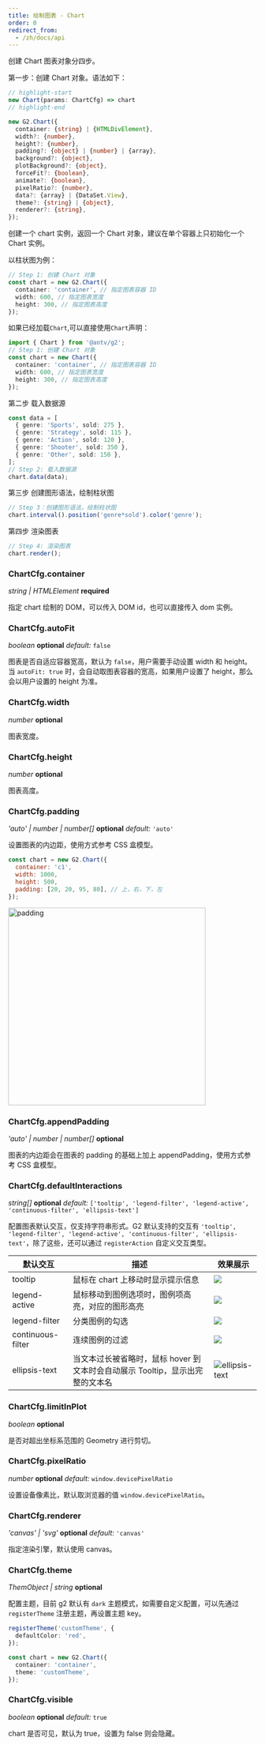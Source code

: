 ```yaml
---
title: 绘制图表 - Chart
order: 0
redirect_from:
  - /zh/docs/api
---
```


创建 Chart 图表对象分四步。

第一步：创建 Chart 对象。语法如下：

```ts
// highlight-start
new Chart(params: ChartCfg) => chart
// highlight-end

new G2.Chart({
  container: {string} | {HTMLDivElement},
  width?: {number},
  height?: {number},
  padding?: {object} | {number} | {array},
  background?: {object},
  plotBackground?: {object},
  forceFit?: {boolean},
  animate?: {boolean},
  pixelRatio?: {number},
  data?: {array} | {DataSet.View},
  theme?: {string} | {object},
  renderer?: {string},
});
```

创建一个 chart 实例，返回一个 Chart 对象，建议在单个容器上只初始化一个 Chart 实例。

以柱状图为例：

```ts
// Step 1: 创建 Chart 对象
const chart = new G2.Chart({
  container: 'container', // 指定图表容器 ID
  width: 600, // 指定图表宽度
  height: 300, // 指定图表高度
});
```

如果已经加载`Chart`,可以直接使用`Chart`声明：

```ts
import { Chart } from '@antv/g2';
// Step 1: 创建 Chart 对象
const chart = new Chart({
  container: 'container', // 指定图表容器 ID
  width: 600, // 指定图表宽度
  height: 300, // 指定图表高度
});
```

第二步 载入数据源

```ts
const data = [
  { genre: 'Sports', sold: 275 },
  { genre: 'Strategy', sold: 115 },
  { genre: 'Action', sold: 120 },
  { genre: 'Shooter', sold: 350 },
  { genre: 'Other', sold: 150 },
];
// Step 2: 载入数据源
chart.data(data);
```

第三步 创建图形语法，绘制柱状图

```ts
// Step 3：创建图形语法，绘制柱状图
chart.interval().position('genre*sold').color('genre');
```

第四步 渲染图表

```ts
// Step 4: 渲染图表
chart.render();
```

### ChartCfg.container

<description> _string | HTMLElement_ **required** </description>

指定 chart 绘制的 DOM，可以传入 DOM id，也可以直接传入 dom 实例。

### ChartCfg.autoFit

<description> _boolean_ **optional** _default:_ `false`</description>

图表是否自适应容器宽高，默认为 `false`，用户需要手动设置 width 和 height。当 `autoFit: true` 时，会自动取图表容器的宽高，如果用户设置了 height，那么会以用户设置的 height 为准。

### ChartCfg.width

<description> _number_ **optional** </description>

图表宽度。

### ChartCfg.height

<description>_number_ **optional** </description>

图表高度。

### ChartCfg.padding

<description> _'auto' | number | number[]_ **optional** _default:_ `'auto'`</description>

设置图表的内边距，使用方式参考 CSS 盒模型。

```js
const chart = new G2.Chart({
  container: 'c1',
  width: 1000,
  height: 500,
  padding: [20, 20, 95, 80], // 上，右，下，左
});
```

<img src='https://gw.alipayobjects.com/mdn/rms_2274c3/afts/img/A*pYwiQrdXGJ8AAAAAAAAAAABkARQnAQ' alt='padding' width='400'/>

### ChartCfg.appendPadding

<description> _'auto' | number | number[]_ **optional**</description>

图表的内边距会在图表的 padding 的基础上加上 appendPadding，使用方式参考 CSS 盒模型。

### ChartCfg.defaultInteractions

<description> _string[]_ **optional**
_default:_ `['tooltip', 'legend-filter', 'legend-active', 'continuous-filter', 'ellipsis-text']`</description>

配置图表默认交互，仅支持字符串形式。G2 默认支持的交互有 `'tooltip', 'legend-filter', 'legend-active', 'continuous-filter', 'ellipsis-text'`，除了这些，还可以通过 `registerAction` 自定义交互类型。

| 默认交互          | 描述                                                                          | 效果展示                                                                                                |
| ----------------- | ----------------------------------------------------------------------------- | ------------------------------------------------------------------------------------------------------- |
| tooltip           | 鼠标在 chart 上移动时显示提示信息                                             | <img src="https://gw.alipayobjects.com/mdn/rms_f5c722/afts/img/A*UMsFRZwIDvMAAAAAAAAAAABkARQnAQ">       |
| legend-active     | 鼠标移动到图例选项时，图例项高亮，对应的图形高亮                              | <img src="https://gw.alipayobjects.com/mdn/rms_f5c722/afts/img/A*fjkTR70h9YAAAAAAAAAAAABkARQnAQ">       |
| legend-filter     | 分类图例的勾选                                                                | <img src="https://gw.alipayobjects.com/mdn/rms_f5c722/afts/img/A*qKwJTbpJLyUAAAAAAAAAAABkARQnAQ">       |
| continuous-filter | 连续图例的过滤                                                                | <img src="https://gw.alipayobjects.com/mdn/rms_f5c722/afts/img/A*pe97RKJM_XAAAAAAAAAAAABkARQnAQ">       |
| ellipsis-text     | 当文本过长被省略时，鼠标 hover 到文本时会自动展示 Tooltip，显示出完整的文本名 | ![ellipsis-text](https://gw.alipayobjects.com/mdn/rms_f5c722/afts/img/A*_zCnRJywLkcAAAAAAAAAAAAAARQnAQ) |

### ChartCfg.limitInPlot

<description> _boolean_ **optional** </description>

是否对超出坐标系范围的 Geometry 进行剪切。

<!--
### ChartCfg.localRefresh
<description> _boolean_  **optional**  _default:_ `true`</description>
是否开启局部刷新，默认开启。

局部刷新目前用起来有很多 bug，建议先不暴露。
-->

### ChartCfg.pixelRatio

<description> _number_ **optional** _default:_ `window.devicePixelRatio`</description>

设置设备像素比，默认取浏览器的值 `window.devicePixelRatio`。

### ChartCfg.renderer

<description> _'canvas' | 'svg'_ **optional** _default:_ `'canvas'`</description>

指定渲染引擎，默认使用 canvas。

### ChartCfg.theme

<description> _ThemObject | string_ **optional**</description>

<!-- TODO 写更详细的 theme 配置项 -->

配置主题，目前 g2 默认有 `dark` 主题模式，如需要自定义配置，可以先通过 `registerTheme` 注册主题，再设置主题 key。

```ts
registerTheme('customTheme', {
  defaultColor: 'red',
});

const chart = new G2.Chart({
  container: 'container',
  theme: 'customTheme',
});
```

### ChartCfg.visible

<description> _boolean_ **optional** _default:_ `true`</description>

chart 是否可见，默认为 true，设置为 false 则会隐藏。
